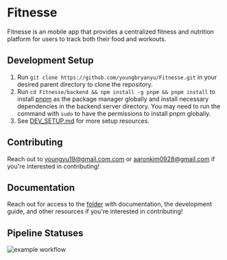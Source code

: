 # Fitnesse
Fitnesse is an mobile app that provides a centralized fitness and nutrition platform for users to track both their food and workouts.

## Development Setup
1. Run `git clone https://github.com/youngbryanyu/Fitnesse.git` in your desired parent directory to clone the repository.
2. Run `cd Fitnesse/backend && npm install -g pnpm && pnpm install` to install [pnpm](https://pnpm.io/installation) as the package manager globally and install necessary dependencies in the backend server directory. You may need to run the command with `sudo` to have the permissions to install pnpm globally.
3. See [DEV_SETUP.md](https://github.com/youngbryanyu/Fitnesse/blob/main/DEV_SETUP.md) for more setup resources.

## Contributing
Reach out to [youngyu19@gmail.com.com](mailto:youngyu2002@gmail.com) or [aaronkim0928@gmail.com](mailto:aaronkim0928@gmail.com) if you're interested in contributing!


## Documentation
Reach out for access to the [folder](https://drive.google.com/drive/u/0/folders/14OD0Z6h0RKR4SW87Mh0a9upd-fyANRFn) with documentation, the development guide, and other resources if you're interested in contributing!

## Pipeline Statuses
![example workflow](https://github.com/youngbryanyu/Fitnesse/actions/workflows/backend_pipeline.yml/badge.svg)

